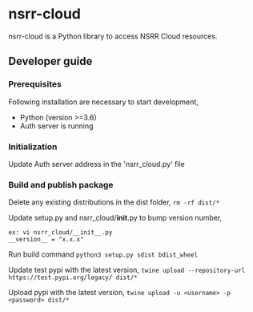 # nsrr-cloud

nsrr-cloud is a Python library to access NSRR Cloud resources.

## Developer guide

### Prerequisites
Following installation are necessary to start development,
- Python (version >=3.6)
- Auth server is running

### Initialization

Update Auth server address in the 'nsrr_cloud.py' file

### Build and publish package

Delete any existing distributions in the dist folder,
`rm -rf dist/*`

Update setup.py and nsrr_cloud/__init__.py to bump version number,
```
ex: vi nsrr_cloud/__init__.py
__version__ = "x.x.x"
```
Run build command
`python3 setup.py sdist bdist_wheel`

Update test pypi with the latest version, 
`twine upload --repository-url https://test.pypi.org/legacy/ dist/*`

Upload pypi with the latest version,
`twine upload -u <username> -p <password> dist/*`




